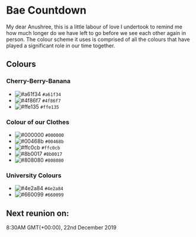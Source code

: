 # Bae Countdown

My dear Anushree, this is a little labour of love I undertook to remind me how much longer do
we have left to go before we see each other again in person. The colour scheme it uses
is comprised of all the colours that have played a significant role in our time together. 

## Colours

### Cherry-Berry-Banana

- ![#a61f34](https://placehold.it/15/a61f34/000000?text=+) `#a61f34`
- ![#4f86f7](https://placehold.it/15/4f86f7/000000?text=+) `#4f86f7`
- ![#ffe135](https://placehold.it/15/ffe135/000000?text=+) `#ffe135`

### Colour of our Clothes

- ![#000000](https://placehold.it/15/000000/000000?text=+) `#000000`
- ![#00468b](https://placehold.it/15/00468b/000000?text=+) `#00468b`
- ![#ffc0cb](https://placehold.it/15/ffc0cb/000000?text=+) `#ffc0cb`
- ![#8b0017](https://placehold.it/15/8b0017/000000?text=+) `#8b0017`
- ![#808080](https://placehold.it/15/808080/000000?text=+) `#808080`

### University Colours

- ![#4e2a84](https://placehold.it/15/4e2a84/000000?text=+) `#4e2a84`
- ![#660099](https://placehold.it/15/660099/000000?text=+) `#660099`

## Next reunion on:

8:30AM GMT(+00:00), 22nd December 2019